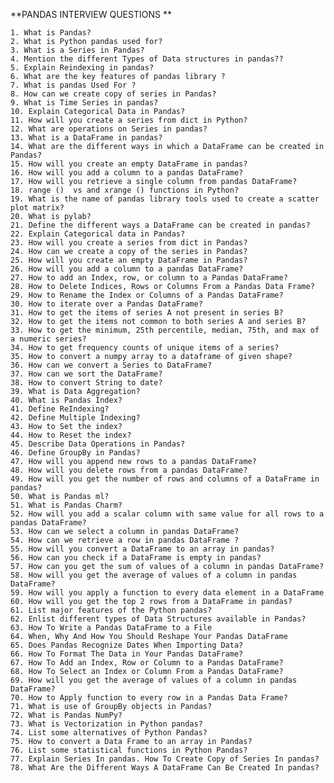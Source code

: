 **PANDAS INTERVIEW QUESTIONS	**

    1. What is Pandas?
    2. What is Python pandas used for?
    3. What is a Series in Pandas?
    4. Mention the different Types of Data structures in pandas??
    5. Explain Reindexing in pandas?
    6. What are the key features of pandas library ?
    7. What is pandas Used For ? 
    8. How can we create copy of series in Pandas?
    9. What is Time Series in pandas?
    10. Explain Categorical Data in Pandas?
    11. How will you create a series from dict in Python?
    12. What are operations on Series in pandas?
    13. What is a DataFrame in pandas?
    14. What are the different ways in which a DataFrame can be created in Pandas?
    15. How will you create an empty DataFrame in pandas?
    16. How will you add a column to a pandas DataFrame?
    17. How will you retrieve a single column from pandas DataFrame?
    18. range ()  vs and xrange () functions in Python?
    19. What is the name of pandas library tools used to create a scatter plot matrix?
    20. What is pylab?
    21. Define the different ways a DataFrame can be created in pandas?
    22. Explain Categorical data in Pandas?
    23. How will you create a series from dict in Pandas?
    24. How can we create a copy of the series in Pandas?
    25. How will you create an empty DataFrame in Pandas?
    26. How will you add a column to a pandas DataFrame?
    27. How to add an Index, row, or column to a Pandas DataFrame?
    28. How to Delete Indices, Rows or Columns From a Pandas Data Frame?
    29. How to Rename the Index or Columns of a Pandas DataFrame?
    30. How to iterate over a Pandas DataFrame?
    31. How to get the items of series A not present in series B?
    32. How to get the items not common to both series A and series B?
    33. How to get the minimum, 25th percentile, median, 75th, and max of a numeric series?
    34. How to get frequency counts of unique items of a series?
    35. How to convert a numpy array to a dataframe of given shape?
    36. How can we convert a Series to DataFrame?
    37. How can we sort the DataFrame?
    38. How to convert String to date?
    39. What is Data Aggregation? 
    40. What is Pandas Index?
    41. Define ReIndexing?
    42. Define Multiple Indexing?
    43. How to Set the index?
    44. How to Reset the index?
    45. Describe Data Operations in Pandas?
    46. Define GroupBy in Pandas?
    47. How will you append new rows to a pandas DataFrame?
    48. How will you delete rows from a pandas DataFrame?
    49. How will you get the number of rows and columns of a DataFrame in pandas?
    50. What is Pandas ml?
    51. What is Pandas Charm?
    52. How will you add a scalar column with same value for all rows to a pandas DataFrame?
    53. How can we select a column in pandas DataFrame?
    54. How can we retrieve a row in pandas DataFrame ?
    55. How will you convert a DataFrame to an array in pandas?
    56. How can you check if a DataFrame is empty in pandas?
    57. How can you get the sum of values of a column in pandas DataFrame?
    58. How will you get the average of values of a column in pandas DataFrame?
    59. How will you apply a function to every data element in a DataFrame
    60. How will you get the top 2 rows from a DataFrame in pandas?
    61. List major features of the Python pandas?
    62. Enlist different types of Data Structures available in Pandas?
    63. How To Write a Pandas DataFrame to a File
    64. When, Why And How You Should Reshape Your Pandas DataFrame
    65. Does Pandas Recognize Dates When Importing Data?
    66. How To Format The Data in Your Pandas DataFrame?
    67. How To Add an Index, Row or Column to a Pandas DataFrame?
    68. How To Select an Index or Column From a Pandas DataFrame?
    69. How will you get the average of values of a column in pandas DataFrame?
    70. How to Apply function to every row in a Pandas Data Frame?
    71. What is use of GroupBy objects in Pandas?
    72. What is Pandas NumPy?
    73. What is Vectorization in Python pandas?
    74. List some alternatives of Python Pandas?
    75. How to convert a Data Frame to an array in Pandas?
    76. List some statistical functions in Python Pandas?
    77. Explain Series In pandas. How To Create Copy of Series In pandas?
    78. What Are the Different Ways A DataFrame Can Be Created In pandas?
